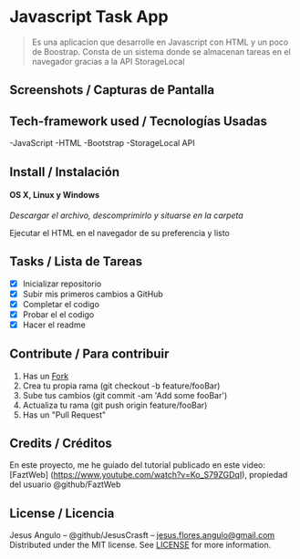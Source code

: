 # Javascript Task App
> Es una aplicacion que desarrolle en Javascript con HTML y un poco de Boostrap.
> Consta de un sistema donde se almacenan tareas en el navegador gracias a la API StorageLocal

## Screenshots / Capturas de Pantalla

## Tech-framework used / Tecnologías Usadas
-JavaScript
-HTML
-Bootstrap
-StorageLocal API

## Install / Instalación
#### OS X, Linux y Windows
*Descargar el archivo, descomprimirlo y situarse en la carpeta*

Ejecutar el HTML en el navegador de su preferencia y listo 

## Tasks / Lista de Tareas
- [x] Inicializar repositorio
- [x] Subir mis primeros cambios a GitHub
- [x] Completar el codigo
- [x] Probar el el codigo
- [x] Hacer el readme

## Contribute / Para contribuir
1. Has un [Fork](https://github.com/pulidovpe/mean-library/fork)
2. Crea tu propia rama (git checkout -b feature/fooBar)
3. Sube tus cambios (git commit -am 'Add some fooBar')
4. Actualiza tu rama (git push origin feature/fooBar)
5. Has un "Pull Request"

## Credits / Créditos
En este proyecto, me he guiado del tutorial publicado en este video:
[FaztWeb] (https://www.youtube.com/watch?v=Ko_S79ZGDqI), propiedad del usuario @github/FaztWeb

## License / Licencia
Jesus Angulo – @github/JesusCrasft – jesus.flores.angulo@gmail.com
Distributed under the MIT license. See [LICENSE](LICENSE) for more information.

